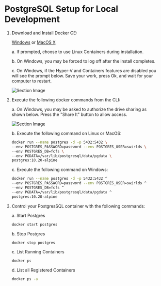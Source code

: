 # PostgreSQL Setup for Local Development

1.  Download and Install Docker CE:

    [Windows](https://hub.docker.com/editions/community/docker-ce-desktop-windows)
    or [MacOS X](https://hub.docker.com/editions/community/docker-ce-desktop-mac)

    a.  If prompted, choose to use Linux Containers during installation.

    b.  On Windows, you may be forced to log off after the install
        completes.

    c.  On Windows, if the Hyper-V and Containers features are disabled you
        will see the prompt below. Save your work, press Ok, and wait
        for your computer to restart.
        
       ![Section Image](images/psql-docker-setup-guide/image_bullet_1_section_c.png)

2.  Execute the following docker commands from the CLI:
    
    a.  On Windows, you may be asked to authorize the drive sharing as shown
       below. Press the "Share It" button to allow access.

    ![Section Image](images/psql-docker-setup-guide/image_bullet_2_section_a.png)
    
    b. Execute the following command on Linux or MacOS:

    ``` bash
    docker run --name postgres -d -p 5432:5432 \
    --env POSTGRES_PASSWORD=password --env POSTGRES_USER=swirlds \
    --env POSTGRES_DB=fcfs \
    --env PGDATA=/var/lib/postgresql/data/pgdata \
    postgres:10.20-alpine 
    ```
    
    c. Execute the following command on Windows:
    
    ``` bash
    docker run --name postgres -d -p 5432:5432 ^
    --env POSTGRES_PASSWORD=password --env POSTGRES_USER=swirlds ^
    --env POSTGRES_DB=fcfs ^
    --env PGDATA=/var/lib/postgresql/data/pgdata ^
    postgres:10.20-alpine 
    ```

3.  Control your PostgresSQL container with the following commands:

    a. Start Postgres
   
    ``` bash
    docker start postgres
    ```

    b. Stop Postgres

    ``` bash
    docker stop postgres
    ```

    c. List Running Containers
    
    ``` bash
    docker ps
    ```

    d. List all Registered Containers
    
    ``` bash
    docker ps -a
    ```
